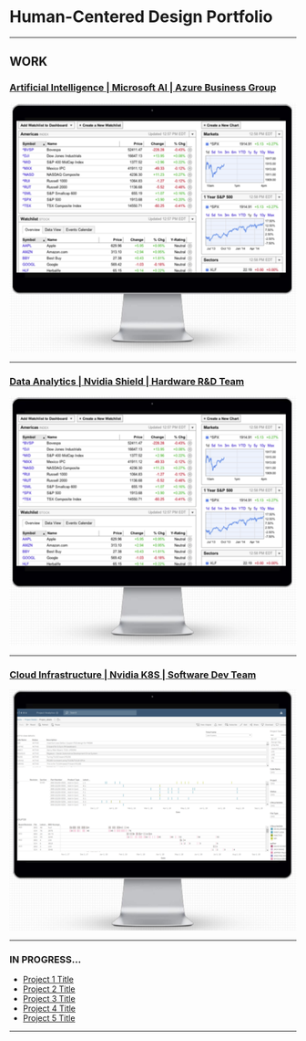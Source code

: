 # Human-Centered Design Portfolio

---

## WORK

### [Artificial Intelligence | Microsoft AI | Azure Business Group](/pdf/project.pdf)
<img src="images/ml_project.PNG?raw=true"/>
<br>

---
### [Data Analytics | Nvidia Shield | Hardware R&D Team](/pdf/winter2020_work_term_repot.pdf)
<img src="images/ml_project.PNG?raw=true"/>
<br>

---
### [Cloud Infrastructure | Nvidia K8S | Software Dev Team](/pdf/LydiaLi_summer2018.pptx)
<img src="images/data_project.PNG?raw=true"/>
<br>

---

### IN PROGRESS...

- [Project 1 Title](http://example.com/)
- [Project 2 Title](http://example.com/)
- [Project 3 Title](http://example.com/)
- [Project 4 Title](http://example.com/)
- [Project 5 Title](http://example.com/)

---





